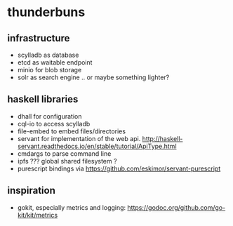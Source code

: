 # thunderbuns

## infrastructure

* scylladb as database
* etcd as waitable endpoint
* minio for blob storage
* solr as search engine .. or maybe something lighter?

## haskell libraries

* dhall for configuration
* cql-io to access scylladb
* file-embed to embed files/directories
* servant for implementation of the web api.
  http://haskell-servant.readthedocs.io/en/stable/tutorial/ApiType.html
* cmdargs to parse command line
* ipfs ??? global shared filesystem ?
* purescript bindings via https://github.com/eskimor/servant-purescript


## inspiration

* gokit, especially metrics and logging: 
  https://godoc.org/github.com/go-kit/kit/metrics
